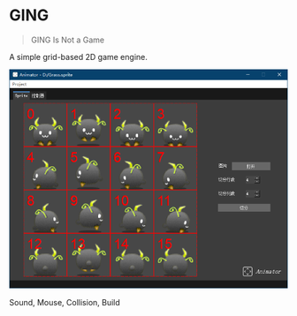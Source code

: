 # GING

> GING Is Not a Game

A simple grid-based 2D game engine.

![Animator](Animator.png)

Sound, Mouse, Collision, Build